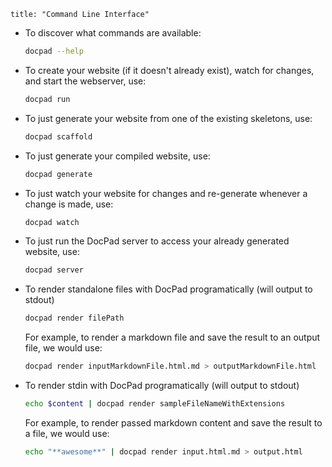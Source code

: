 ```
title: "Command Line Interface"
```

- To discover what commands are available:

	``` bash
	docpad --help
	```

- To create your website (if it doesn't already exist), watch for changes, and start the webserver, use:

	``` bash
	docpad run
	```

- To just generate your website from one of the existing skeletons, use:

	``` bash
	docpad scaffold
	```

- To just generate your compiled website, use:

	``` bash
	docpad generate
	```

- To just watch your website for changes and re-generate whenever a change is made, use:

	``` bash
	docpad watch
	```

- To just run the DocPad server to access your already generated website, use:

	``` bash
	docpad server
	```

- To render standalone files with DocPad programatically (will output to stdout)

	``` bash
	docpad render filePath
	```

	For example, to render a markdown file and save the result to an output file, we would use:

	``` bash
	docpad render inputMarkdownFile.html.md > outputMarkdownFile.html
	```

- To render stdin with DocPad programatically (will output to stdout)

	``` bash
	echo $content | docpad render sampleFileNameWithExtensions
	```

	For example, to render passed markdown content and save the result to a file, we would use:

	``` bash
	echo "**awesome**" | docpad render input.html.md > output.html
	```

